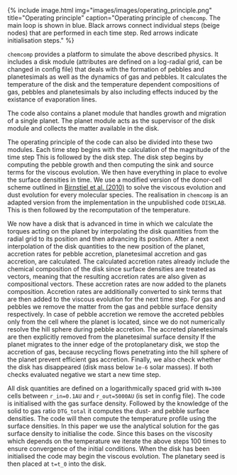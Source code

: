 {% include image.html img="images/images/operating_principle.png" title="Operating principle" caption="Operating principle of `chemcomp`. The main loop is shown in blue. Black arrows connect individual steps (beige nodes) that are performed in each time step. Red arrows indicate initialisation steps." %}

 `chemcomp` provides a platform to simulate the above described physics. It includes a disk module (attributes are defined on a log-radial grid, can be changed in config file) that deals with the formation of pebbles and planetesimals as well as the dynamics of gas and pebbles. It calculates the temperature of the disk and the temperature dependent compositions of gas, pebbles and planetesimals by also including effects induced by the existance of evaporation lines.

The code also contains a planet module that handles growth and migration of a single planet. The planet module acts as the supervisor of the disk module and collects the matter available in the disk. 

The operating principle of the code can also be divided into these two modules. Each time step begins with the calculation of the magnitude of the time step This is followed by the disk step. The disk step begins by computing the pebble growth and then computing the sink and source terms for the viscous evolution. We then have everything in place to evolve the surface densities in time. We use a modified version of the donor-cell scheme outlined in [Birnstiel et al. (2010)](https://ui.adsabs.harvard.edu/abs/2010A%26A...513A..79B/abstract) to solve the viscous evolution and dust evolution for every molecular species. The realisation in `chemcomp` is an adapted version from the implementation in the unpublished code `DISKLAB`. This is then followed by the recomputation of the temperature.

We now have a disk that is advanced in time in which we calculate the torques acting on the planet by interpolating the disk quantities from the radial grid to its position and then advancing its position. After a next interpolation of the disk quantities to the new position of the planet, accretion rates for pebble accretion, planetesimal accretion and gas accretion, are calculated. The calculated accretion rates already include the chemical composition of the disk since surface densities are treated as vectors, meaning that the resulting accretion rates are also given as compositional vectors. These accretion rates are now added to the planets composition.
Accretion rates are additionally converted to sink terms that are then added to the viscous evolution for the next time step. For gas and pebbles we remove the matter from the gas and pebble surface density respectively. In case of pebble accretion we remove the accreted pebbles only from the cell where the planet is located, since we do not numerically resolve the hill sphere during pebble accretion. The accreted planetesimals are then explicitly removed from the planetesimal surface density
If the planet migrates to the inner edge of the protoplanetary disk, we stop the accretion of gas, because recycling flows penetrating into the hill sphere of the planet prevent efficient gas accretion. Finally, we also check whether the disk has disappeared (disk mass below `1e-6` solar masses). If both checks evaluated negative we start a new time step.

All disk quantities are defined on a logarithmically spaced grid with `N=300` cells between `r_in=0.1AU` and `r_out=5000AU` (is set in config file). The code is initialised with the gas surface density. Followed by the knowledge of the solid to gas ratio `DTG_total` it computes the dust- and pebble surface densities. The code will then compute the temperature profile using the surface densities. In this paper we use the analytical solution for the gas surface density to initialise the code. Since this bases on the viscosity which depends on the temperature we iterate the above steps 100 times to ensure convergence of the initial conditions.
When the disk has been initialised the code may begin the viscous evolution. The planetary seed is then placed at `t=t_0` into the disk.
